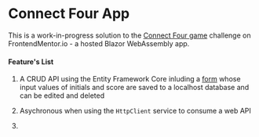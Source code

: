 # Connect Four App

This is a work-in-progress solution to the [Connect Four game](https://www.frontendmentor.io/challenges/connect-four-game-6G8QVH923s/hub/connect-four-game-64jxPwTzw3 "Frontend Mentor | Connect Four game hub") challenge on FrontendMentor.io - a hosted Blazor WebAssembly app.

#### Feature's List

1. A CRUD API using the Entity Framework Core inluding a [form]("https://ajhughesdev.githubio/ConnectFourApp") whose input values of initials and score are saved to a localhost database and can be edited and deleted 

2. Asychronous when using the `HttpClient` service to consume a web API

3. 
